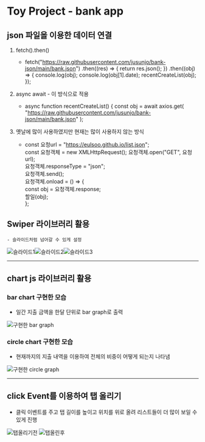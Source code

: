 # Toy Project - bank app

## json 파일을 이용한 데이터 연결

1. fetch().then()
   - fetch("https://raw.githubusercontent.com/jusunjo/bank-json/main/bank.json")
     .then((res) => {
     return res.json();
     })
     .then((obj) => {
     console.log(obj);
     console.log(obj[1].date);
     recentCreateList(obj);
     });
1. async await - 이 방식으로 적용

   - async function recentCreateList() {
     const obj = await axios.get(
     "https://raw.githubusercontent.com/jusunjo/bank-json/main/bank.json"
     );

1. 옛날에 많이 사용하였지만 현재는 많이 사용하지 않는 방식
   - const 요청url = "https://eulsoo.github.io/list.json";  
     const 요청객체 = new XMLHttpRequest();
     요청객체.open("GET", 요청url);  
     요청객체.responseType = "json";  
     요청객체.send();  
     요청객체.onload = () => {  
     const obj = 요청객체.response;  
     할일(obj);  
     };

## Swiper 라이브러리 활용

    - 슬라이드처럼 넘어갈 수 있게 설정

![슬라이드1](https://raw.githubusercontent.com/youahleum/Toy-Project/master/image/index.jpg?token=GHSAT0AAAAAABTSKQMAOWIOGWJZGBN4AZKQYT2KF2A)![슬라이드2](https://raw.githubusercontent.com/youahleum/Toy-Project/master/image/index3.jpg?token=GHSAT0AAAAAABTSKQMBCU3GTCB24U557XQEYT2KIBA)![슬라이드3](https://raw.githubusercontent.com/youahleum/Toy-Project/master/image/index4.jpg?token=GHSAT0AAAAAABTSKQMBBMDPHRRJJ37RL4M4YT2KIOA)

---

## chart js 라이브러리 활용

### bar chart 구현한 모습

- 일간 지출 금액을 한달 단위로 bar graph로 출력

![구현한 bar graph](https://raw.githubusercontent.com/youahleum/Toy-Project/master/image/chart1.jpg?token=GHSAT0AAAAAABTSKQMAARBLRVR6XU7NZKUKYT2J4CQ)

### circle chart 구현한 모습

- 현재까지의 지출 내역을 이용하여 전체의 비중이 어떻게 되는지 나타냄

![구현한 circle graph](https://raw.githubusercontent.com/youahleum/Toy-Project/master/image/chart2.jpg?token=GHSAT0AAAAAABTSKQMB7XKN2PGSGILENFJIYT2J3QA)

---

## click Event를 이용하여 탭 올리기

- 클릭 이벤트를 주고 탭 길이를 높이고 위치를 위로 올려 리스트들이 더 많이 보일 수 있게 진행

![탭올리기전](https://raw.githubusercontent.com/youahleum/Toy-Project/master/image/index.jpg?token=GHSAT0AAAAAABTSKQMAOWIOGWJZGBN4AZKQYT2KF2A) ![탭올린후](https://raw.githubusercontent.com/youahleum/Toy-Project/master/image/index2.jpg?token=GHSAT0AAAAAABTSKQMBDPDYLK4KF3IHDX6YYT2KG6Q)
